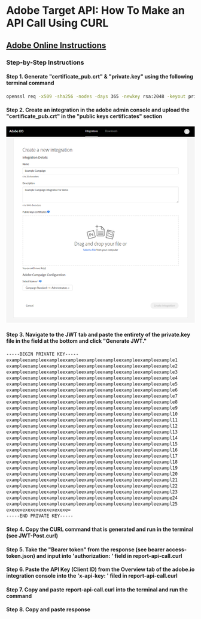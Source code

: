 # Adobe Target API: How To Make an API Call Using CURL

## [Adobe Online Instructions](https://www.adobe.io/authentication/auth-methods.html#!adobeio/adobeio-documentation/master/auth/JWTAuthenticationQuickStart.md)

### Step-by-Step Instructions

#### Step 1. Generate "certificate_pub.crt" & "private.key" using the following terminal command

```bash
openssl req -x509 -sha256 -nodes -days 365 -newkey rsa:2048 -keyout private.key -out certificate_pub.crt
```

#### Step 2. Create an integration in the adobe admin console and upload the "certificate_pub.crt" in the "public keys certificates" section

![Adobe I/O Console Integration section](auth_jwtqs_03.png)

#### Step 3. Navigate to the JWT tab and paste the entirety of the private.key file in the field at the bottom and click "Generate JWT."

```key
-----BEGIN PRIVATE KEY-----
exampleexampleexampleexampleexampleexampleexampleexampleexample1
exampleexampleexampleexampleexampleexampleexampleexampleexample2
exampleexampleexampleexampleexampleexampleexampleexampleexample3
exampleexampleexampleexampleexampleexampleexampleexampleexample4
exampleexampleexampleexampleexampleexampleexampleexampleexample5
exampleexampleexampleexampleexampleexampleexampleexampleexample6
exampleexampleexampleexampleexampleexampleexampleexampleexample7
exampleexampleexampleexampleexampleexampleexampleexampleexample8
exampleexampleexampleexampleexampleexampleexampleexampleexample9
exampleexampleexampleexampleexampleexampleexampleexampleexampl10
exampleexampleexampleexampleexampleexampleexampleexampleexampl11
exampleexampleexampleexampleexampleexampleexampleexampleexampl12
exampleexampleexampleexampleexampleexampleexampleexampleexampl13
exampleexampleexampleexampleexampleexampleexampleexampleexampl14
exampleexampleexampleexampleexampleexampleexampleexampleexampl15
exampleexampleexampleexampleexampleexampleexampleexampleexampl16
exampleexampleexampleexampleexampleexampleexampleexampleexampl17
exampleexampleexampleexampleexampleexampleexampleexampleexampl18
exampleexampleexampleexampleexampleexampleexampleexampleexampl19
exampleexampleexampleexampleexampleexampleexampleexampleexampl20
exampleexampleexampleexampleexampleexampleexampleexampleexampl21
exampleexampleexampleexampleexampleexampleexampleexampleexampl22
exampleexampleexampleexampleexampleexampleexampleexampleexampl23
exampleexampleexampleexampleexampleexampleexampleexampleexampe24
exampleexampleexampleexampleexampleexampleexampleexampleexampl25
exexexexexexexexexexexe=
-----END PRIVATE KEY-----
```

#### Step 4. Copy the CURL command that is generated and run in the terminal (see JWT-Post.curl)

#### Step 5. Take the "Bearer token" from the response (see bearer access-token.json) and input into 'authorization: ' field in report-api-call.curl

#### Step 6. Paste the API Key (Client ID) from the Overview tab of the adobe.io integration console into the 'x-api-key: ' filed in report-api-call.curl

#### Step 7. Copy and paste report-api-call.curl into the terminal and run the command

#### Step 8. Copy and paste response
